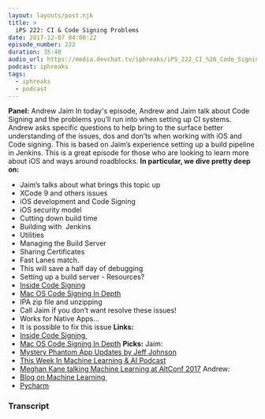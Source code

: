 ```yaml
---
layout: layouts/post.njk
title: >
  iPS 222: CI & Code Signing Problems
date: 2017-12-07 04:00:22
episode_number: 222
duration: 35:40
audio_url: https://media.devchat.tv/iphreaks/iPS_222_CI_%26_Code_Signing_Problems.mp3
podcast: iphreaks
tags:
  - iphreaks
  - podcast
---
```


**Panel:** Andrew Jaim In today's episode, Andrew and Jaim talk about Code Signing and the problems you’ll run into when setting up CI systems. Andrew asks specific questions to help bring to the surface better understanding of the issues, dos and don’ts when working with iOS and Code signing. This is based on Jaim’s experience setting up a build pipeline in Jenkins. This is a great episode for those who are looking to learn more about iOS and ways around roadblocks. **In particular, we dive pretty deep on:**

- Jaim’s talks about what brings this topic up
- XCode 9 and others issues
- iOS development and Code Signing
- iOS security model
- Cutting down build time
- Building with&nbsp; Jenkins
- Utilities
- Managing the Build Server
- Sharing Certificates
- Fast Lanes match.
- This will save a half day of debugging
- Setting up a build server - Resources?
- [Inside Code Signing](https://www.objc.io/issues/17-security/inside-code-signing/)
- [Mac OS Code Signing In Depth](https://developer.apple.com/library/content/technotes/tn2206/_index.html#//apple_ref/doc/uid/DTS40007919-CH1-TNTAG304)
- IPA zip file and unzipping
- Call Jaim if you don’t want resolve these issues!
- Works for Native Apps…
- It is possible to fix this issue
  **Links:**
- [Inside Code Signing&nbsp;](https://www.objc.io/issues/17-security/inside-code-signing/)
- [Mac OS Code Signing In Depth](https://developer.apple.com/library/content/technotes/tn2206/_index.html#//apple_ref/doc/uid/DTS40007919-CH1-TNTAG304)
  **Picks:** Jaim:
- [Mystery Phantom App Updates by Jeff Johnson](https://lapcatsoftware.com/articles/mystery-phantom-app-updates.html)
- [This Week In Machine Learning & AI Podcast](https://twimlai.com)
- [Meghan Kane talking Machine Learning at AltConf 2017](https://academy.realm.io/posts/altconf-2017-meghan-kane-bringing-machine-learning-to-your-ios-apps/)
  Andrew:
- [Blog on Machine Learning&nbsp;](https://neuralnetworksanddeeplearning.com/chap1.html)
- [Pycharm](https://www.jetbrains.com/pycharm/)

### Transcript

&nbsp;
